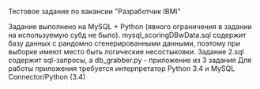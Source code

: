 Тестовое задание по вакансии "Разработчик IBMi" 

Задание выполнено на MySQL + Python (явного ограничения в задании на используемую субд не было).
mysql_scoringDBwData.sql содержит базу данных с рандомно сгенерированными данными, поэтому при выборке имеют место быть логические несостыковки.
Задание 2.sql содержит sql-запросы, а db_grabber.py - приложение из 3 задания 
Для работы приложения требуется интерпретатор Python 3.4 и MySQL Connector/Python (3.4)
